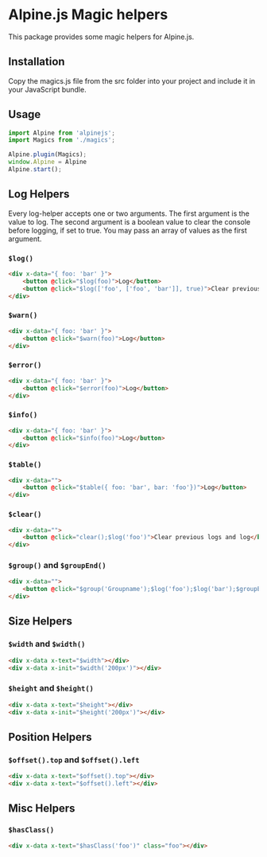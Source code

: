 # Alpine.js Magic helpers

This package provides some magic helpers for Alpine.js.

## Installation

Copy the magics.js file from the src folder into your project and include it in your JavaScript bundle.

## Usage

```js
import Alpine from 'alpinejs';
import Magics from './magics';

Alpine.plugin(Magics);
window.Alpine = Alpine
Alpine.start();
```

## Log Helpers

Every log-helper accepts one or two arguments. 
The first argument is the value to log. 
The second argument is a boolean value to clear the console before logging, if set to true.
You may pass an array of values as the first argument.

### `$log()`

```html
<div x-data="{ foo: 'bar' }">
    <button @click="$log(foo)">Log</button>
    <button @click="$log(['foo', ['foo', 'bar']], true)">Clear previous logs and log</button>
</div>
```

### `$warn()`

```html
<div x-data="{ foo: 'bar' }">
    <button @click="$warn(foo)">Log</button>
</div>
```

### `$error()`

```html
<div x-data="{ foo: 'bar' }">
    <button @click="$error(foo)">Log</button>
</div>
```

### `$info()`

```html
<div x-data="{ foo: 'bar' }">
    <button @click="$info(foo)">Log</button>
</div>
```

### `$table()`

```html
<div x-data="">
    <button @click="$table({ foo: 'bar', bar: 'foo'})">Log</button>
</div>
```

### `$clear()`

```html
<div x-data="">
    <button @click="clear();$log('foo')">Clear previous logs and log</button>
</div>
```

### `$group()` and `$groupEnd()`

```html
<div x-data="">
    <button @click="$group('Groupname');$log('foo');$log('bar');$groupEnd()">Group logs</button>
</div>
```

## Size Helpers

### `$width` and `$width()`

```html
<div x-data x-text="$width"></div>
<div x-data x-init="$width('200px')"></div>
```

### `$height` and `$height()`

```html
<div x-data x-text="$height"></div>
<div x-data x-init="$height('200px')"></div>
```

## Position Helpers

### `$offset().top` and `$offset().left`

```html
<div x-data x-text="$offset().top"></div>
<div x-data x-text="$offset().left"></div>
```

## Misc Helpers

### `$hasClass()`

```html
<div x-data x-text="$hasClass('foo')" class="foo"></div>
```

